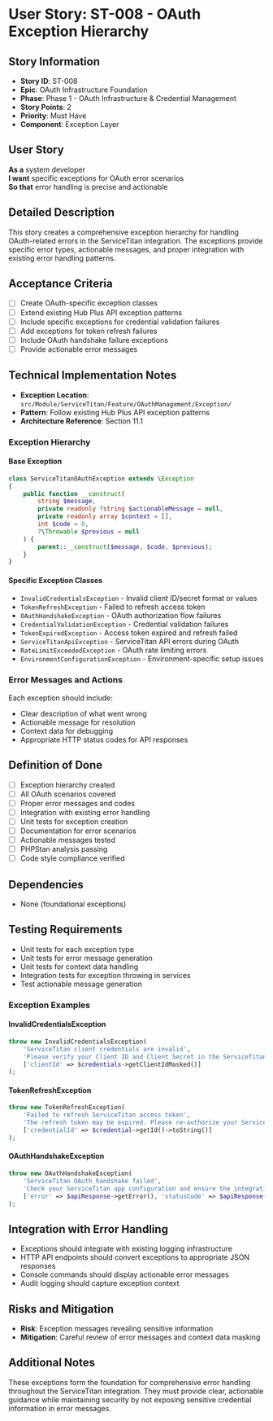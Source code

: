 # User Story: ST-008 - OAuth Exception Hierarchy

## Story Information
- **Story ID**: ST-008
- **Epic**: OAuth Infrastructure Foundation
- **Phase**: Phase 1 - OAuth Infrastructure & Credential Management
- **Story Points**: 2
- **Priority**: Must Have
- **Component**: Exception Layer

## User Story
**As a** system developer  
**I want** specific exceptions for OAuth error scenarios  
**So that** error handling is precise and actionable

## Detailed Description
This story creates a comprehensive exception hierarchy for handling OAuth-related errors in the ServiceTitan integration. The exceptions provide specific error types, actionable messages, and proper integration with existing error handling patterns.

## Acceptance Criteria
- [ ] Create OAuth-specific exception classes
- [ ] Extend existing Hub Plus API exception patterns
- [ ] Include specific exceptions for credential validation failures
- [ ] Add exceptions for token refresh failures
- [ ] Include OAuth handshake failure exceptions
- [ ] Provide actionable error messages

## Technical Implementation Notes
- **Exception Location**: `src/Module/ServiceTitan/Feature/OAuthManagement/Exception/`
- **Pattern**: Follow existing Hub Plus API exception patterns
- **Architecture Reference**: Section 11.1

### Exception Hierarchy

#### Base Exception
```php
class ServiceTitanOAuthException extends \Exception
{
    public function __construct(
        string $message,
        private readonly ?string $actionableMessage = null,
        private readonly array $context = [],
        int $code = 0,
        ?\Throwable $previous = null
    ) {
        parent::__construct($message, $code, $previous);
    }
}
```

#### Specific Exception Classes
- `InvalidCredentialsException` - Invalid client ID/secret format or values
- `TokenRefreshException` - Failed to refresh access token
- `OAuthHandshakeException` - OAuth authorization flow failures
- `CredentialValidationException` - Credential validation failures
- `TokenExpiredException` - Access token expired and refresh failed
- `ServiceTitanApiException` - ServiceTitan API errors during OAuth
- `RateLimitExceededException` - OAuth rate limiting errors
- `EnvironmentConfigurationException` - Environment-specific setup issues

### Error Messages and Actions
Each exception should include:
- Clear description of what went wrong
- Actionable message for resolution
- Context data for debugging
- Appropriate HTTP status codes for API responses

## Definition of Done
- [ ] Exception hierarchy created
- [ ] All OAuth scenarios covered
- [ ] Proper error messages and codes
- [ ] Integration with existing error handling
- [ ] Unit tests for exception creation
- [ ] Documentation for error scenarios
- [ ] Actionable messages tested
- [ ] PHPStan analysis passing
- [ ] Code style compliance verified

## Dependencies
- None (foundational exceptions)

## Testing Requirements
- Unit tests for each exception type
- Unit tests for error message generation
- Unit tests for context data handling
- Integration tests for exception throwing in services
- Test actionable message generation

### Exception Examples

#### InvalidCredentialsException
```php
throw new InvalidCredentialsException(
    'ServiceTitan client credentials are invalid',
    'Please verify your Client ID and Client Secret in the ServiceTitan Developer Portal',
    ['clientId' => $credentials->getClientIdMasked()]
);
```

#### TokenRefreshException
```php
throw new TokenRefreshException(
    'Failed to refresh ServiceTitan access token',
    'The refresh token may be expired. Please re-authorize your ServiceTitan integration',
    ['credentialId' => $credential->getId()->toString()]
);
```

#### OAuthHandshakeException
```php
throw new OAuthHandshakeException(
    'ServiceTitan OAuth handshake failed',
    'Check your ServiceTitan app configuration and ensure the integration is approved',
    ['error' => $apiResponse->getError(), 'statusCode' => $apiResponse->getStatusCode()]
);
```

## Integration with Error Handling
- Exceptions should integrate with existing logging infrastructure
- HTTP API endpoints should convert exceptions to appropriate JSON responses
- Console commands should display actionable error messages
- Audit logging should capture exception context

## Risks and Mitigation
- **Risk**: Exception messages revealing sensitive information
- **Mitigation**: Careful review of error messages and context data masking

## Additional Notes
These exceptions form the foundation for comprehensive error handling throughout the ServiceTitan integration. They must provide clear, actionable guidance while maintaining security by not exposing sensitive credential information in error messages.